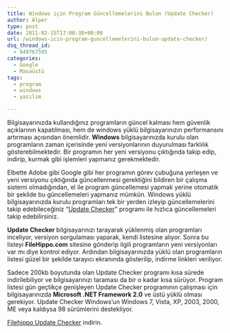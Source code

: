 ```yaml
---
title: Windows için Program Güncellemelerini Bulun (Update Checker)
author: Alper
type: post
date: 2011-02-15T17:08:38+00:00
url: /windows-icin-program-guncellemelerini-bulun-update-checker/
dsq_thread_id:
  - 949767595
categories:
  - Google
  - Masaüstü
tags:
  - program
  - windows
  - yazılım

---
```

Bilgisayarınızda kullandığınız programların güncel kalması hem güvenlik açıklarının kapatılması, hem de windows yüklü bilgisayarınızın performansını artırması açısından önemlidir. **Windows** bilgisayarınızda kurulu olan programların zaman içerisinde yeni versiyonlarının duyurulması farklılık gösterebilmektedir. Bir programın her yeni versiyonu çıktığında takip edip, indirip, kurmak gibi işlemleri yapmanız gerekmektedir.

Elbette Adobe gibi Google gibi her programın görev çubuğuna yerleşen ve yeni versiyonu çıktığında güncellenmesi gerektiğini bildiren bir çalışma sistemi olmadığından, el ile program güncellemesi yapmak yerine otomatik bir şekilde bu güncellemeleri yapmanız mümkün. Windows yüklü bilgisayarınızda kurulu programları tek bir yerden izleyip güncellemelerini takip edebileceğiniz &#8220;<a href="https://filehippo.com/updatechecker/" target="_blank">Update Checker</a>&#8221; programı ile hızlıca güncellemeleri takip edebilirsiniz.

**Update Checker** bilgisayarınızı tarayarak yüklenmiş olan programları inceliyor, versiyon sorgulaması yaparak, kendi listesine alıyor. Sonra bu listeyi **FileHippo.com** sitesine gönderip ilgili programların yeni versiyonları var mı diye kontrol ediyor. Ardından bilgisayarınızda yüklü olan programların listesi güzel bir şekilde tarayıcı ekranında gösterilip, indirme linkleri veriliyor.

Sadece 200kb boyutunda olan Update Checker programı kısa sürede indirilebiliyor ve bilgisayarınızı taraması da bir o kadar kısa sürüyor. Program listesi gün geçtikçe genişleyen Update Checker programının çalışması için bilgisayarınızda **Microsoft .NET Framework 2.0** ve üstü yüklü olması gerekiyor. Update Checker Windows&#8217;un Windows 7, Vista, XP, 2003, 2000, ME veya kaldıysa 98 sürümlerini destekliyor.

<a href="https://filehippo.com/updatechecker/" target="_blank">Filehippo Update Checker</a> indirin.